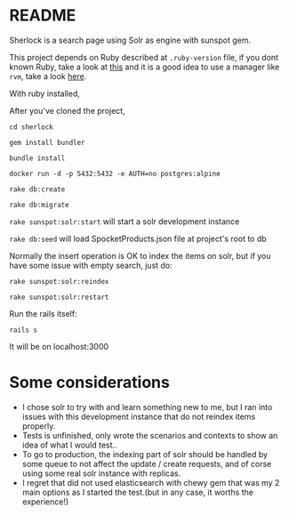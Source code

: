 # README

Sherlock is a search page using Solr as engine with sunspot gem.

This project depends on Ruby described at `.ruby-version` file, if you dont known Ruby, take a look
at [this](https://www.ruby-lang.org/en/documentation/installation/) and it is a good idea to use a manager like `rvm`, take a look [here](https://rvm.io/rvm/install).

With ruby installed,

After you've cloned the project,

`cd sherlock`

`gem install bundler`

`bundle install`

`docker run -d -p 5432:5432 -e AUTH=no postgres:alpine`

`rake db:create`

`rake db:migrate`

`rake sunspot:solr:start` will start a solr development instance

`rake db:seed` will load SpocketProducts.json file at project's root to db

Normally the insert operation is OK to index the items on solr, but if you have some issue with empty search, just do:

`rake sunspot:solr:reindex`

`rake sunspot:solr:restart`

Run the rails itself:

`rails s`

It will be on localhost:3000

# Some considerations
 - I chose solr to try with and learn something new to me, but I ran into issues with this development instance that do not reindex items properly.
 - Tests is unfinished, only wrote the scenarios and contexts to show an idea of what I would test..
 - To go to production, the indexing part of solr should be handled by some queue to not affect the update / create requests, and of corse using some real solr instance with replicas.
 - I regret that did not used elasticsearch with chewy gem that was my 2 main options as I started the test.(but in any case, it worths the experience!)

